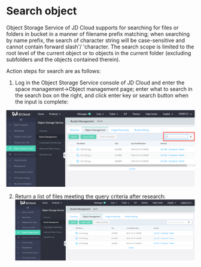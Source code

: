 # Search object

Object Storage Service of JD Cloud supports for searching for files or folders in bucket in a manner of filename prefix matching; when searching by name prefix, the search of character string will be case-sensitive and cannot contain forward slash'/ 'character. The search scope is limited to the root level of the current object or to objects in the current folder (excluding subfolders and the objects contained therein).

Action steps for search are as follows:

1. Log in the Object Storage Service console of JD Cloud and enter the space management->Object management page; enter what to search in the search box on the right, and click enter key or search button when the input is complete:

![搜索](../../../../../image/Object-Storage-Service/OSS-045.png)

2. Return a list of files meeting the query criteria after research:
![结果](../../../../../image/Object-Storage-Service/OSS-046.png)
